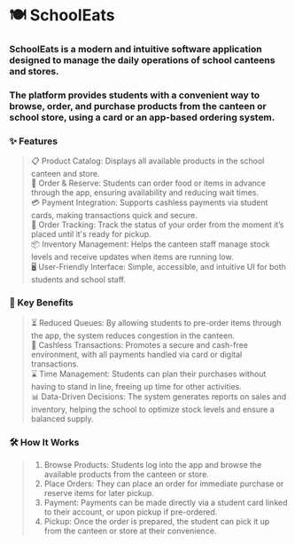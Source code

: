 # 🍽️ SchoolEats
### SchoolEats is a modern and intuitive software application designed to manage the daily operations of school canteens and stores. <br/>
### The platform provides students with a convenient way to browse, order, and purchase products from the canteen or school store, using a card or an app-based ordering system. <br/>

### ✨ Features  <br/>
>📋 Product Catalog: Displays all available products in the school canteen and store.  <br/>
🛒 Order & Reserve: Students can order food or items in advance through the app, ensuring availability and reducing wait times.  <br/>
💳 Payment Integration: Supports cashless payments via student cards, making transactions quick and secure. <br/>
🔄 Order Tracking: Track the status of your order from the moment it’s placed until it's ready for pickup. <br/>
📦 Inventory Management: Helps the canteen staff manage stock levels and receive updates when items are running low. <br/>
🖥️ User-Friendly Interface: Simple, accessible, and intuitive UI for both students and school staff. <br/>
### 🌟 Key Benefits <br/>
>⏳ Reduced Queues: By allowing students to pre-order items through the app, the system reduces congestion in the canteen. <br/>
💼 Cashless Transactions: Promotes a secure and cash-free environment, with all payments handled via card or digital transactions. <br/>
⌛ Time Management: Students can plan their purchases without having to stand in line, freeing up time for other activities. <br/>
📊 Data-Driven Decisions: The system generates reports on sales and inventory, helping the school to optimize stock levels and ensure a balanced supply. <br/>
### 🛠️ How It Works <br/>
>1. Browse Products: Students log into the app and browse the available products from the canteen or store. <br/>
>2. Place Orders: They can place an order for immediate purchase or reserve items for later pickup. <br/>
>3. Payment: Payments can be made directly via a student card linked to their account, or upon pickup if pre-ordered. <br/>
>4. Pickup: Once the order is prepared, the student can pick it up from the canteen or store at their convenience. <br/>

